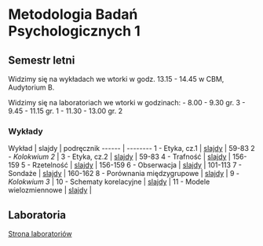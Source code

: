# Metodologia Badań Psychologicznych 1

## Semestr letni

Widzimy się na wykładach we wtorki w godz. 13.15 - 14.45 w CBM, Audytorium B.

Widzimy się na laboratoriach we wtorki w godzinach:
    - 8.00 - 9.30 gr. 3
    - 9.45 - 11.15 gr. 1
    - 11.30 - 13.00 gr. 2


### Wykłady

Wykład | slajdy | podręcznik
------ | --------
1 - Etyka, cz.1 | [slajdy](01.html) | 59-83
2 - _Kolokwium 2_ |
3 - Etyka, cz.2 | [slajdy](01.html) | 59-83
4 - Trafność | [slajdy](02.html) | 156-159
5 - Rzetelność | [slajdy](03.html) | 156-159
6 - Obserwacja | [slajdy](04.html) | 101-113
7 - Sondaże | [slajdy](05.html) | 160-162
8 - Porównania międzygrupowe | [slajdy](06.html) | 
9 - _Kolokwium 3_ |
10 - Schematy korelacyjne | [slajdy](07.html) | 
11 - Modele wielozmiennowe | [slajdy](08.html) | 


<!-- 
06 - Porównania międzygrupowe i sondaże | [slajdy](l06.html)
07 - Schematy korelacyjne | [slajdy](l07.html)
08 - Modele wielozmiennowe | [slajdy](l08.html)
09 - Badania podłużne | [slajdy](l09.html)
10 - Systematyczne przeglądy i metaanalizy | [slajdy](l09.html) -->


## Laboratoria

[Strona laboratoriów](https://odmina.github.io/MBP_labs/)

<!-- 

## Pomoce dodatkowe

- [Korelacje](notebooks/korelacje)
- [Błąd losowy](notebooks/blad_losowy) 
 
-->
